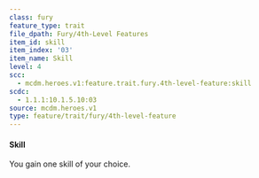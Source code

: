 ```yaml
---
class: fury
feature_type: trait
file_dpath: Fury/4th-Level Features
item_id: skill
item_index: '03'
item_name: Skill
level: 4
scc:
  - mcdm.heroes.v1:feature.trait.fury.4th-level-feature:skill
scdc:
  - 1.1.1:10.1.5.10:03
source: mcdm.heroes.v1
type: feature/trait/fury/4th-level-feature
---
```


#### Skill

You gain one skill of your choice.
